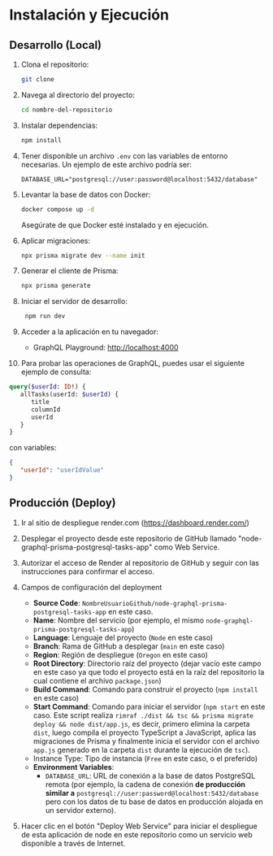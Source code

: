 

# Instalación y Ejecución

## Desarrollo (Local)

1. Clona el repositorio:
   ```bash
   git clone
    ```
2. Navega al directorio del proyecto:
   ```bash
   cd nombre-del-repositorio
   ```

3. Instalar dependencias:
   ```bash
   npm install
   ```

4. Tener disponible un archivo `.env` con las variables de entorno necesarias. Un ejemplo de este archivo podría ser:
   ```env
   DATABASE_URL="postgresql://user:password@localhost:5432/database"
   ```

5. Levantar la base de datos con Docker:
   ```bash
   docker compose up -d
   ```
    Asegúrate de que Docker esté instalado y en ejecución.

6. Aplicar migraciones:
   ```bash
   npx prisma migrate dev --name init
   ```

7. Generar el cliente de Prisma:
   ```bash
   npx prisma generate
   ```

8. Iniciar el servidor de desarrollo:
   ```bash
    npm run dev
    ```

9. Acceder a la aplicación en tu navegador:
   - GraphQL Playground: [http://localhost:4000](http://localhost:4000)

10. Para probar las operaciones de GraphQL, puedes usar el siguiente ejemplo de consulta:
   ```graphql
   query($userId: ID!) {
      allTasks(userId: $userId) {
         title
         columnId
         userId
      }
   }
   ```

   con variables:
   
   ```json
   {
      "userId": "userIdValue"
   }
   ```

## Producción (Deploy)

1. Ir al sitio de despliegue render.com (https://dashboard.render.com/)
2. Desplegar el proyecto desde este repositorio de GitHub llamado "node-graphql-prisma-postgresql-tasks-app" como Web Service.
3. Autorizar el acceso de Render al repositorio de GitHub y seguir con las instrucciones para confirmar el acceso.
4. Campos de configuración del deployment

   - **Source Code**: `NombreUsuarioGithub/node-graphql-prisma-postgresql-tasks-app` en este caso.
   - **Name**: Nombre del servicio (por ejemplo, el mismo `node-graphql-prisma-postgresql-tasks-app`)
   - **Language**: Lenguaje del proyecto (`Node` en este caso)
   - **Branch**: Rama de GitHub a desplegar (`main` en este caso)
   - **Region**: Región de despliegue (`Oregon` en este caso)
   - **Root Directory**: Directorio raíz del proyecto (dejar vacío este campo en este caso ya que todo el proyecto está en la raíz del repositorio la cual contiene el archivo `package.json`)
   - **Build Command**: Comando para construir el proyecto (`npm install` en este caso)
   - **Start Command**: Comando para iniciar el servidor (`npm start` en este caso. Este script realiza `rimraf ./dist && tsc && prisma migrate deploy && node dist/app.js`, es decir, primero elimina la carpeta `dist`, luego compila el proyecto TypeScript a JavaScript, aplica las migraciones de Prisma y finalmente inicia el servidor con el archivo `app.js` generado en la carpeta `dist` durante la ejecución de `tsc`).
   - Instance Type: Tipo de instancia (`Free` en este caso, o el preferido)
   - **Environment Variables**: 
     - `DATABASE_URL`: URL de conexión a la base de datos PostgreSQL remota (por ejemplo, la cadena de conexión **de producción similar a** `postgresql://user:password@localhost:5432/database` pero con los datos de tu base de datos en producción alojada en un servidor externo).
 
5. Hacer clic en el botón "Deploy Web Service" para iniciar el despliegue de esta aplicación de node en este repositorio como un servicio web disponible a través de Internet.
